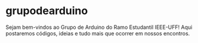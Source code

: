 # grupodearduino

Sejam bem-vindos ao Grupo de Arduino do Ramo Estudantil IEEE-UFF! Aqui postaremos códigos, ideias e tudo mais que ocorrer em nossos encontros.
